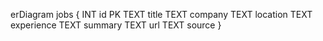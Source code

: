 erDiagram
    jobs {
        INT id PK
        TEXT title
        TEXT company
        TEXT location
        TEXT experience
        TEXT summary
        TEXT url
        TEXT source
    }